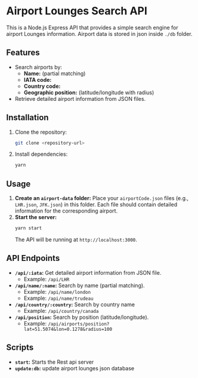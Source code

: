 # Airport Lounges Search API

This is a Node.js Express API that provides a simple search engine for airport Lounges information. Airport data is stored in json inside ```./db``` folder.

## Features

- Search airports by:
    - **Name:** (partial matching)
    - **IATA code:**
    - **Country code:**
    - **Geographic position:** (latitude/longitude with radius)
- Retrieve detailed airport information from JSON files.

## Installation

1. Clone the repository:
   ```bash
   git clone <repository-url>
   ```
2. Install dependencies:
   ```bash
   yarn
   ```

## Usage

1. **Create an `airport-data` folder:** Place your `airportCode.json` files (e.g., `LHR.json`, `JFK.json`) in this folder. Each file should contain detailed information for the corresponding airport.
2. **Start the server:**
   ```bash
   yarn start 
   ```
   The API will be running at `http://localhost:3000`.

## API Endpoints

- **`/api/:iata`:** Get detailed airport information from JSON file.
  - Example: `/api/LHR`
- **`/api/name/:name`:** Search by name (partial matching).
  - Example: `/api/name/london`
  - Example: `/api/name/trudeau`
- **`/api/country/:country`:** Search by country name
  - Example: `/api/country/canada`
- **`/api/position`:** Search by position (latitude/longitude).
  - Example: `/api/airports/position?lat=51.5074&lon=0.1278&radius=100`


## Scripts

- **`start`:**  Starts the Rest api server
- **`update:db`:**  update airport lounges json database

